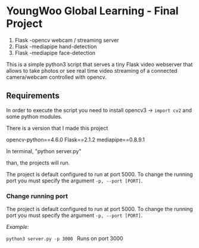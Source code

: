 # YoungWoo Global Learning - Final Project

1. Flask -opencv webcam / streaming server
2. Flask -mediapipe hand-detection
3. Flask -mediapipe face-detection

This is a simple python3 script that serves a tiny Flask video webserver that allows to take photos or see real time video streaming of a connected camera/webcam controlled with opencv.

## Requirements

In order to execute the script you need to install opencv3 -> `import cv2` and some python modules.

There is a version that I made this project

opencv-python==4.6.0
Flask==2.1.2
mediapipe==0.8.9.1

In terminal, "python server.py"

than, the projects will run.

The project is default configured to run at port 5000. To change the running port you must specify the argument `-p, --port [PORT]`.

### Change running port

The project is default configured to run at port 5000. To change the running port you must specify the argument `-p, --port [PORT]`.

_Example:_

`python3 server.py -p 3000 ` Runs on port 3000
